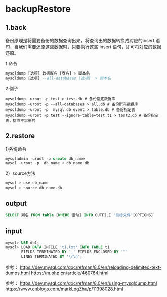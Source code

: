 # backupRestore


## 1.back
备份原理是将需要备份的数据查询出来，将查询出的数据转换成对应的insert 语句，当我们需要还原这些数据时，只要执行这些 insert 语句，即可将对应的数据还原。


1.命令
```sql
mysqldump [选项] 数据库名 [表名] > 脚本名
mysqldump [选项] --all-databases [选项]  > 脚本名
```
2.例子
```shell
mysqldump -uroot -p test > test.db # 备份指定数据库
mysqldump -uroot -p --all-databases > all.db # 备份所有数据库
mysqldump -uroot -p  mysql db event > table.db # 备份指定表
mysqldump -uroot -p test --ignore-table=test.t1 > test2.db # 备份指定表，排除不需要的
```

## 2.restore
1)系统命令
```sql
mysqladmin -uroot -p create db_name 
mysql -uroot -p  db_name < db_name.db
```


2）source方法
```python
mysql > use db_name
mysql > source db_name.db
```




## output
```sql
SELECT 列名 FROM table [WHERE 语句] INTO OUTFILE '目标文件'[OPTIONS]
```
## input
```sql
mysql> USE db1;
mysql> LOAD DATA INFILE 't1.txt' INTO TABLE t1
       FIELDS TERMINATED BY ',' FIELDS ENCLOSED BY '"'
       LINES TERMINATED BY '\r\n';
```

参考：
https://dev.mysql.com/doc/refman/8.0/en/reloading-delimited-text-dumps.html
https://m.php.cn/article/460764.html



参考：
https://dev.mysql.com/doc/refman/8.0/en/using-mysqldump.html
https://www.cnblogs.com/markLogZhu/p/11398028.html
